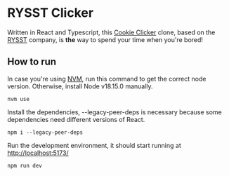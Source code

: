 # RYSST Clicker

Written in React and Typescript, this [Cookie Clicker](https://ozh.github.io/cookieclicker/) clone, based on the [RYSST](https://www.rysst.nl) company, is **the** way to spend your time when you're bored!


## How to run

In case you're using [NVM](https://github.com/nvm-sh/nvm), run this command to get the correct node version. Otherwise, install Node v18.15.0 manually.
```
nvm use
```

Install the dependencies, --legacy-peer-deps is necessary because some dependencies need different versions of React.
```
npm i --legacy-peer-deps
```

Run the development environment, it should start running at [http://localhost:5173/]()
```
npm run dev
```
